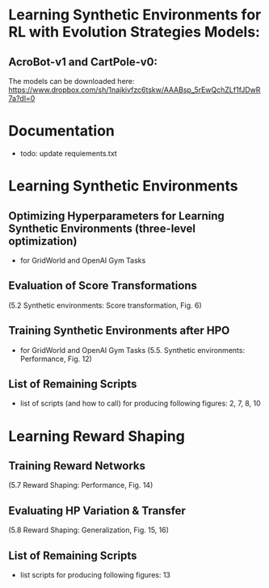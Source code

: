 # Learning Synthetic Environments for RL with Evolution Strategies Models:
## AcroBot-v1 and CartPole-v0:
The models can be downloaded here: https://www.dropbox.com/sh/1najkivfzc6tskw/AAABsp_5rEwQchZLf1fJDwR7a?dl=0


# Documentation
- todo: update requiements.txt
# Learning Synthetic Environments

## Optimizing Hyperparameters for Learning Synthetic Environments (three-level optimization)
- for GridWorld and OpenAI Gym Tasks

## Evaluation of Score Transformations
(5.2 Synthetic environments: Score transformation, Fig. 6)

## Training Synthetic Environments after HPO
- for GridWorld and OpenAI Gym Tasks
(5.5. Synthetic environments: Performance, Fig. 12)

## List of Remaining Scripts
- list of scripts (and how to call) for producing following figures: 2, 7, 8, 10


# Learning Reward Shaping

## Training Reward Networks
(5.7 Reward Shaping: Performance, Fig. 14)

## Evaluating HP Variation & Transfer 
(5.8 Reward Shaping: Generalization, Fig. 15, 16) 

## List of Remaining Scripts
- list scripts for producing following figures: 13



